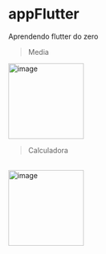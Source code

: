 # appFlutter
Aprendendo flutter do zero
> Media 
<img width="150" alt="image" src="https://github.com/Mxrlla/appFlutter/assets/93985773/006f9925-d8dc-4e16-a0d0-17b6b34a8011">
<br>

> Calculadora
<br>

<img width="150" alt="image" src="https://github.com/Mxrlla/appFlutter/assets/93985773/d699c9a3-83c6-4182-a1de-6967677c22cf">
